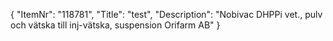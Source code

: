 {
  "ItemNr": "118781",
  "Title": "test",
  "Description": "Nobivac DHPPi vet., pulv och vätska till inj-vätska, suspension Orifarm AB"
}
